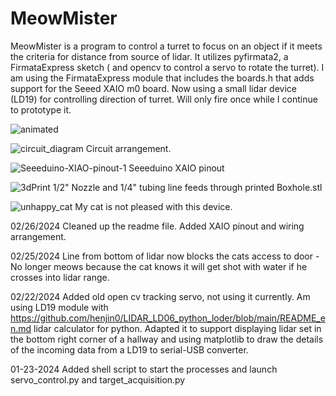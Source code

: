 # MeowMister
 
MeowMister is a program to control a turret to focus on an object if it meets the criteria for distance from source of lidar. It utilizes pyfirmata2, a FirmataExpress sketch ( and opencv to control a servo to rotate the turret).  I am using the FirmataExpress module that includes the boards.h that adds support for the Seeed XAIO m0 board. Now using a small lidar device (LD19) for controlling direction of turret. Will only fire once while I continue to prototype it.

![animated](https://github.com/metracy/MeowMister/assets/12073647/aa362e29-e5b7-47d3-bacd-be8ba3df3c56)

![circuit_diagram](https://github.com/metracy/MeowMister/assets/12073647/4ced766c-6f89-4e9b-967f-524543f69b9a)
Circuit arrangement.

![Seeeduino-XIAO-pinout-1](https://github.com/metracy/MeowMister/assets/12073647/bf2b7dc1-ec3a-4821-946b-a08e1268069b)
Seeeduino XAIO pinout

![3dPrint](https://github.com/metracy/MeowMister/assets/12073647/ad61f396-daed-49fa-8947-06ce98be9814)
1/2" Nozzle and 1/4" tubing line feeds through printed Boxhole.stl


![unhappy_cat](https://github.com/metracy/MeowMister/assets/12073647/886b0888-1341-46b1-84da-2097e17319d2)
My cat is not pleased with this device.

02/26/2024
Cleaned up the readme file. Added XAIO pinout and wiring arrangement.

02/25/2024
Line from bottom of lidar now blocks the cats access to door - No longer meows because the cat knows it will get shot with water if he crosses into lidar range.

02/22/2024
Added old open cv tracking servo, not using it currently. Am using LD19 module with https://github.com/henjin0/LIDAR_LD06_python_loder/blob/main/README_en.md lidar calculator for python. Adapted it to support displaying lidar set in the bottom right
corner of a hallway and using matplotlib to draw the details of the incoming data from a LD19 to serial-USB converter.

01-23-2024
Added shell script to start the processes and launch servo_control.py and target_acquisition.py

